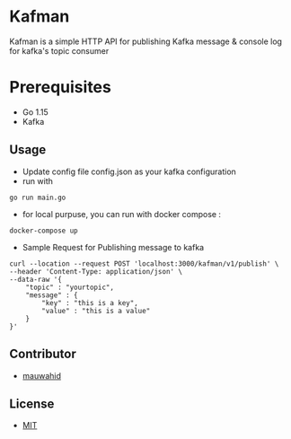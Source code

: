 # Kafman
Kafman is a simple HTTP API for publishing Kafka message & console log for kafka's topic consumer

# Prerequisites
- Go 1.15
- Kafka

## Usage

- Update config file config.json as your kafka configuration
- run with 

```
go run main.go
```
- for local purpuse, you can run with docker compose :
```
docker-compose up
```
- Sample Request for Publishing message to kafka
```
curl --location --request POST 'localhost:3000/kafman/v1/publish' \
--header 'Content-Type: application/json' \
--data-raw '{
    "topic" : "yourtopic",
    "message" : {
        "key" : "this is a key",
        "value" : "this is a value"
    }
}'
```

## Contributor
- [mauwahid](https://www.linkedin.com/in/mauwahid/)

## License
- [MIT](https://choosealicense.com/licenses/mit/)
